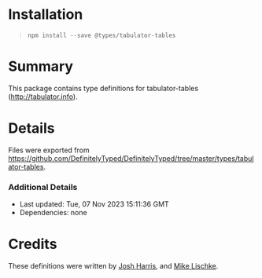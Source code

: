 # Installation
> `npm install --save @types/tabulator-tables`

# Summary
This package contains type definitions for tabulator-tables (http://tabulator.info).

# Details
Files were exported from https://github.com/DefinitelyTyped/DefinitelyTyped/tree/master/types/tabulator-tables.

### Additional Details
 * Last updated: Tue, 07 Nov 2023 15:11:36 GMT
 * Dependencies: none

# Credits
These definitions were written by [Josh Harris](https://github.com/jojoshua), and [Mike Lischke](https://github.com/mike-lischke).
